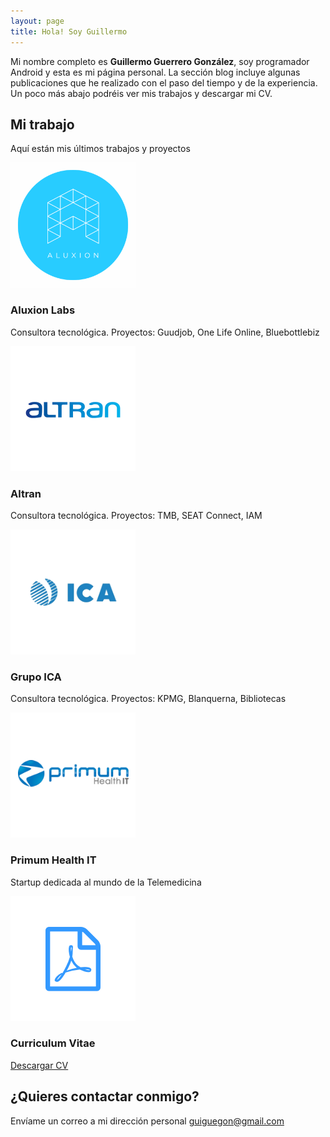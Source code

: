 ```yaml
---
layout: page
title: Hola! Soy Guillermo
---
```


Mi nombre completo es <strong>Guillermo Guerrero González</strong>, soy programador Android y esta es mi página personal. La sección blog incluye algunas publicaciones que he realizado con el paso del tiempo y de la experiencia. Un poco más abajo podréis ver mis trabajos y descargar mi CV.

## Mi trabajo

Aquí están mis últimos trabajos y proyectos



<div>
	<div class="row">
		<div class="4u 12u(mobile)">
			<section class="box style1">
				<img src="images/aluxion.png" class="company"/>
				<h3>Aluxion Labs</h3>
				<p>Consultora tecnológica. Proyectos: Guudjob, One Life Online, Bluebottlebiz</p>
				<p></p>
			</section>
		</div>
		<div class="4u 12u(mobile)">
			<section class="box style1">
				<img src="images/altran.png" class="company"/>
				<h3>Altran</h3>
				<p>Consultora tecnológica. Proyectos: TMB, SEAT Connect, IAM</p>
			</section>
		</div>
		<div class="4u 12u(mobile)">
			<section class="box style1">
				<img src="images/ica.png" class="company"/>
				<h3>Grupo ICA</h3>
				<p>Consultora tecnológica. Proyectos: KPMG, Blanquerna, Bibliotecas</p>
			</section>
		</div>
		<div class="4u 12u(mobile)">
			<section class="box style1">
				<img src="images/primum.png" class="company"/>
				<h3>Primum Health IT</h3>
				<p>Startup dedicada al mundo de la Telemedicina</p>
			</section>
		</div>
		<div class="4u 12u(mobile)">
			<section class="box style1">
				<img src="images/cvpdf.png" class="company"/>
				<h3>Curriculum Vitae</h3>
				<a href="CV-Europass guiguegon.pdf" class="button alt">Descargar CV</a>
			</section>
		</div>
	</div>
</div>	




## ¿Quieres contactar conmigo?

Envíame un correo a mi dirección personal [guiguegon@gmail.com](mailto:guiguegon@gmail.com)